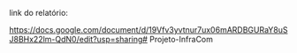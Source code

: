 link do relatório:

https://docs.google.com/document/d/19Vfv3yvtnur7ux06mARDBGURaY8uSJ8BHx22lm-QdN0/edit?usp=sharing# Projeto-InfraCom



